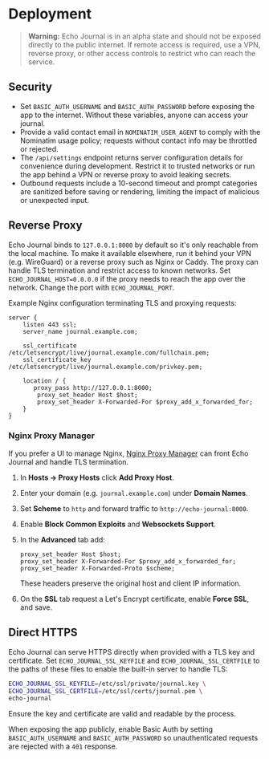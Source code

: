 # Deployment

> **Warning:** Echo Journal is in an alpha state and should not be exposed directly to the public internet. If remote access is required, use a VPN, reverse proxy, or other access controls to restrict who can reach the service.

## Security

- Set `BASIC_AUTH_USERNAME` and `BASIC_AUTH_PASSWORD` before exposing the app to the internet. Without these variables, anyone can access your journal.
- Provide a valid contact email in `NOMINATIM_USER_AGENT` to comply with the Nominatim usage policy; requests without contact info may be throttled or rejected.
- The `/api/settings` endpoint returns server configuration details for convenience during development. Restrict it to trusted networks or run the app behind a VPN or reverse proxy to avoid leaking secrets.
- Outbound requests include a 10-second timeout and prompt categories are sanitized before saving or rendering, limiting the impact of malicious or unexpected input.

## Reverse Proxy

Echo Journal binds to `127.0.0.1:8000` by default so it's only reachable from the local machine. To make it available elsewhere, run it behind your VPN (e.g. WireGuard) or a reverse proxy such as Nginx or Caddy. The proxy can handle TLS termination and restrict access to known networks. Set `ECHO_JOURNAL_HOST=0.0.0.0` if the proxy needs to reach the app over the network. Change the port with `ECHO_JOURNAL_PORT`.

Example Nginx configuration terminating TLS and proxying requests:

```nginx
server {
    listen 443 ssl;
    server_name journal.example.com;

    ssl_certificate     /etc/letsencrypt/live/journal.example.com/fullchain.pem;
    ssl_certificate_key /etc/letsencrypt/live/journal.example.com/privkey.pem;

    location / {
       proxy_pass http://127.0.0.1:8000;
        proxy_set_header Host $host;
        proxy_set_header X-Forwarded-For $proxy_add_x_forwarded_for;
    }
}
```

### Nginx Proxy Manager

If you prefer a UI to manage Nginx, [Nginx Proxy Manager](https://nginxproxymanager.com/) can front Echo Journal and handle
TLS termination.

1. In **Hosts → Proxy Hosts** click **Add Proxy Host**.
2. Enter your domain (e.g. `journal.example.com`) under **Domain Names**.
3. Set **Scheme** to `http` and forward traffic to `http://echo-journal:8000`.
4. Enable **Block Common Exploits** and **Websockets Support**.
5. In the **Advanced** tab add:

   ```nginx
   proxy_set_header Host $host;
   proxy_set_header X-Forwarded-For $proxy_add_x_forwarded_for;
   proxy_set_header X-Forwarded-Proto $scheme;
   ```

   These headers preserve the original host and client IP information.
6. On the **SSL** tab request a Let's Encrypt certificate, enable **Force SSL**, and save.

## Direct HTTPS

Echo Journal can serve HTTPS directly when provided with a TLS key and
certificate. Set `ECHO_JOURNAL_SSL_KEYFILE` and
`ECHO_JOURNAL_SSL_CERTFILE` to the paths of these files to enable the
built-in server to handle TLS:

```bash
ECHO_JOURNAL_SSL_KEYFILE=/etc/ssl/private/journal.key \
ECHO_JOURNAL_SSL_CERTFILE=/etc/ssl/certs/journal.pem \
echo-journal
```

Ensure the key and certificate are valid and readable by the process.

When exposing the app publicly, enable Basic Auth by setting `BASIC_AUTH_USERNAME` and `BASIC_AUTH_PASSWORD` so unauthenticated requests are rejected with a `401` response.
